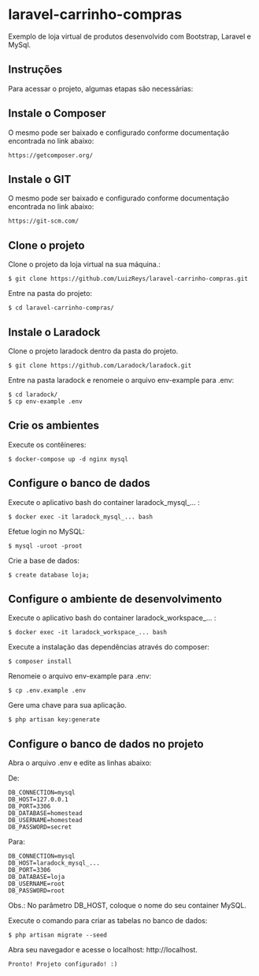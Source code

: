 # laravel-carrinho-compras
Exemplo de loja virtual de produtos desenvolvido com Bootstrap, Laravel e MySql.

## Instruções
Para acessar o projeto, algumas etapas são necessárias:

## Instale o Composer
O mesmo pode ser baixado e configurado conforme documentação encontrada no link abaixo:

	https://getcomposer.org/

## Instale o GIT
O mesmo pode ser baixado e configurado conforme documentação encontrada no link abaixo:

	https://git-scm.com/

## Clone o projeto
Clone o projeto da loja virtual na sua máquina.:

	$ git clone https://github.com/LuizReys/laravel-carrinho-compras.git

Entre na pasta do projeto:

	$ cd laravel-carrinho-compras/

## Instale o Laradock
Clone o projeto laradock dentro da pasta do projeto.

	$ git clone https://github.com/Laradock/laradock.git

Entre na pasta laradock e renomeie o arquivo env-example para .env:

	$ cd laradock/
	$ cp env-example .env

## Crie os ambientes
Execute os contêineres:

	$ docker-compose up -d nginx mysql

## Configure o banco de dados
Execute o aplicativo bash do container laradock_mysql_... :

	$ docker exec -it laradock_mysql_... bash

Efetue login no MySQL:

	$ mysql -uroot -proot

Crie a base de dados:

	$ create database loja;

## Configure o ambiente de desenvolvimento
Execute o aplicativo bash do container laradock_workspace_... :

	$ docker exec -it laradock_workspace_... bash

Execute a instalação das dependências através do composer:

	$ composer install

Renomeie o arquivo env-example para .env:

	$ cp .env.example .env

Gere uma chave para sua aplicação.

	$ php artisan key:generate

## Configure o banco de dados no projeto
Abra o arquivo .env e edite as linhas abaixo:

De:

	DB_CONNECTION=mysql
	DB_HOST=127.0.0.1
	DB_PORT=3306
	DB_DATABASE=homestead
	DB_USERNAME=homestead
	DB_PASSWORD=secret

Para:

	DB_CONNECTION=mysql
	DB_HOST=laradock_mysql_...
	DB_PORT=3306
	DB_DATABASE=loja
	DB_USERNAME=root
	DB_PASSWORD=root

Obs.: No parâmetro DB_HOST, coloque o nome do seu container MySQL.

Execute o comando para criar as tabelas no banco de dados:

	$ php artisan migrate --seed

Abra seu navegador e acesse o localhost: http://localhost.

	Pronto! Projeto configurado! :)

